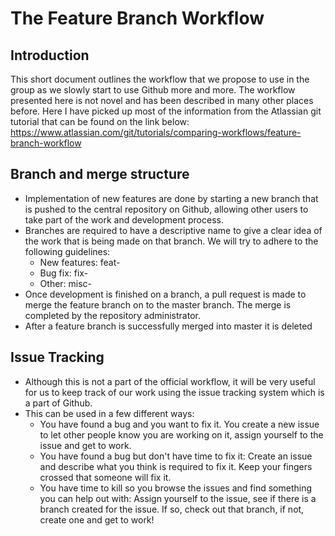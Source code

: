 # The Feature Branch Workflow

## Introduction
This short document outlines the workflow that we propose to use in the group as we slowly start to use Github more and more. The workflow presented here is not novel and has been described in many other places before. Here I have picked up most of the information from the Atlassian git tutorial that can be found on the link below:
https://www.atlassian.com/git/tutorials/comparing-workflows/feature-branch-workflow

## Branch and merge structure
- Implementation of new features are done by starting a new branch that is pushed to the central repository on Github, allowing other users to take part of the work and development process.
- Branches are required to have a descriptive name to give a clear idea of the work that is being made on that branch. We will try to adhere to the following guidelines:
    - New features: feat-<description>
    - Bug fix: fix-<description>
    - Other: misc-<description>
- Once development is finished on a branch, a pull request is made to merge the feature branch on to the master branch. The merge is completed by the repository administrator.
- After a feature branch is successfully merged into master it is deleted

## Issue Tracking
- Although this is not a part of the official workflow, it will be very useful for us to keep track of our work using the issue tracking system which is a part of Github.
- This can be used in a few different ways:
    - You have found a bug and you want to fix it. You create a new issue to let other people know you are working on it, assign yourself to the issue and get to work.
    - You have found a bug but don't have time to fix it: Create an issue and describe what you think is required to fix it. Keep your fingers crossed that someone will fix it.
    - You have time to kill so you browse the issues and find something you can help out with: Assign yourself to the issue, see if there is a branch created for the issue. If so, check out that branch, if not, create one and get to work!

